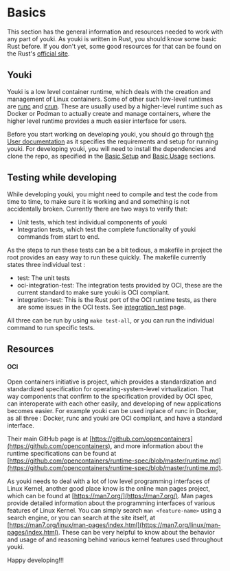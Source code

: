 # Basics

This section has the general information and resources needed to work with any part of youki. As youki is written in Rust, you should know some basic Rust before. If you don't yet, some good resources for that can be found on the Rust's [official site](https://www.rust-lang.org/learn).

## Youki

Youki is a low level container runtime, which deals with the creation and management of Linux containers. Some of other such low-level runtimes are [runc](https://github.com/opencontainers/runc) and [crun](https://github.com/containers/crun). These are usually used by a higher-level runtime such as Docker or Podman to actually create and manage containers, where the higher level runtime provides a much easier interface for users.

Before you start working on developing youki, you should go through [the User documentation](../user/introduction) as it specifies the requirements and setup for running youki. For developing youki, you will need to install the dependencies and clone the repo, as specified in the [Basic Setup](../user/basic_setup.md) and [Basic Usage](../user/basic_usage.md) sections.

## Testing while developing

While developing youki, you might need to compile and test the code from time to time, to make sure it is working and and something is not accidentally broken. Currently there are two ways to verify that:

- Unit tests, which test individual components of youki
- Integration tests, which test the complete functionality of youki commands from start to end.

As the steps to run these tests can be a bit tedious, a makefile in project the root provides an easy way to run these quickly. The makefile currently states three individual test :

- test: The unit tests
- oci-integration-test: The integration tests provided by OCI, these are the current standard to make sure youki is OCI compliant.
- integration-test: This is the Rust port of the OCI runtime tests, as there are some issues in the OCI tests. See [integration_test](./integration_test.md) page.

All three can be run by using `make test-all`, or you can run the individual command to run specific tests.

## Resources

#### OCI

Open containers initiative is project, which provides a standardization and standardized specification for operating-system-level virtualization. That way components that confirm to the specification provided by OCI spec, can interoperate with each other easily, and developing of new applications becomes easier. For example youki can be used inplace of runc in Docker, as all three : Docker, runc and youki are OCI compliant, and have a standard interface.

Their main GitHub page is at [https://github.com/opencontainers](https://github.com/opencontainers), and more information about the runtime specifications can be found at [https://github.com/opencontainers/runtime-spec/blob/master/runtime.md](https://github.com/opencontainers/runtime-spec/blob/master/runtime.md).

As youki needs to deal with a lot of low level programming interfaces of Linux Kernel, another good place know is the online man pages project, which can be found at [https://man7.org/](https://man7.org/). Man pages provide detailed information about the programming interfaces of various features of Linux Kernel. You can simply search `man <feature-name>` using a search engine, or you can search at the site itself, at [https://man7.org/linux/man-pages/index.html](https://man7.org/linux/man-pages/index.html). These can be very helpful to know about the behavior and usage of and reasoning behind various kernel features used throughout youki.

Happy developing!!!
